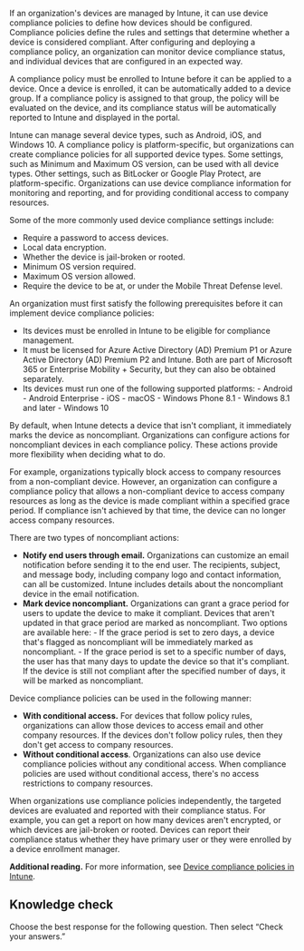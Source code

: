 If an organization's devices are managed by Intune, it can use device compliance policies to define how devices should be configured. Compliance policies define the rules and settings that determine whether a device is considered compliant. After configuring and deploying a compliance policy, an organization can monitor device compliance status, and individual devices that are configured in an expected way.

A compliance policy must be enrolled to Intune before it can be applied to a device. Once a device is enrolled, it can be automatically added to a device group. If a compliance policy is assigned to that group, the policy will be evaluated on the device, and its compliance status will be automatically reported to Intune and displayed in the portal.

Intune can manage several device types, such as Android, iOS, and Windows 10. A compliance policy is platform-specific, but organizations can create compliance policies for all supported device types. Some settings, such as Minimum and Maximum OS version, can be used with all device types. Other settings, such as BitLocker or Google Play Protect, are platform-specific. Organizations can use device compliance information for monitoring and reporting, and for providing conditional access to company resources.

Some of the more commonly used device compliance settings include:

- Require a password to access devices. 
- Local data encryption. 
- Whether the device is jail-broken or rooted. 
- Minimum OS version required. 
- Maximum OS version allowed. 
- Require the device to be at, or under the Mobile Threat Defense level. 

An organization must first satisfy the following prerequisites before it can implement device compliance policies:

-  Its devices must be enrolled in Intune to be eligible for compliance management.
-  It must be licensed for Azure Active Directory (AD) Premium P1 or Azure Active Directory (AD) Premium P2 and Intune. Both are part of Microsoft 365 or Enterprise Mobility + Security, but they can also be obtained separately.
-  Its devices must run one of the following supported platforms:    - Android    - Android Enterprise    - iOS    - macOS    - Windows Phone 8.1    - Windows 8.1 and later    - Windows 10 

By default, when Intune detects a device that isn't compliant, it immediately marks the device as noncompliant. Organizations can configure actions for noncompliant devices in each compliance policy. These actions provide more flexibility when deciding what to do.

For example, organizations typically block access to company resources from a non-compliant device. However, an organization can configure a compliance policy that allows a non-compliant device to access company resources as long as the device is made compliant within a specified grace period. If compliance isn't achieved by that time, the device can no longer access company resources.

There are two types of noncompliant actions:
-  **Notify end users through email.** Organizations can customize an email notification before sending it to the end user. The recipients, subject, and message body, including company logo and contact information, can all be customized. Intune includes details about the noncompliant device in the email notification. 
-  **Mark device noncompliant.** Organizations can grant a grace period for users to update the device to make it compliant. Devices that aren't updated in that grace period are marked as noncompliant. Two options are available here:    - If the grace period is set to zero days, a device that's flagged as noncompliant will be immediately marked as noncompliant.   - If the grace period is set to a specific number of days, the user has that many days to update the device so that it's compliant. If the device is still not compliant after the specified number of days, it will be marked as noncompliant. 


Device compliance policies can be used in the following manner:
-  **With conditional access.** For devices that follow policy rules, organizations can allow those devices to access email and other company resources. If the devices don't follow policy rules, then they don't get access to company resources. 
-  **Without conditional access**. Organizations can also use device compliance policies without any conditional access. When compliance policies are used without conditional access, there's no access restrictions to company resources. 

When organizations use compliance policies independently, the targeted devices are evaluated and reported with their compliance status. For example, you can get a report on how many devices aren't encrypted, or which devices are jail-broken or rooted. Devices can report their compliance status whether they have primary user or they were enrolled by a device enrollment manager. 

**Additional reading.** For more information, see [Device compliance policies in Intune](https://docs.microsoft.com/intune/device-compliance-get-started?azure-portal=true).

## Knowledge check

Choose the best response for the following question. Then select “Check your answers.”